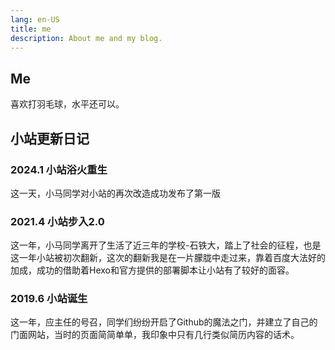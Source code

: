 ```yaml
---
lang: en-US
title: me
description: About me and my blog.
---
```

## Me

喜欢打羽毛球，水平还可以。

## 小站更新日记

### 2024.1 小站浴火重生

这一天，小马同学对小站的再次改造成功发布了第一版

### 2021.4 小站步入2.0

这一年，小马同学离开了生活了近三年的学校-石铁大，踏上了社会的征程，也是这一年小站被初次翻新，这次的翻新我是在一片朦胧中走过来，靠着百度大法好的加成，成功的借助着Hexo和官方提供的部署脚本让小站有了较好的面容。

### 2019.6 小站诞生

这一年，应主任的号召，同学们纷纷开启了Github的魔法之门，并建立了自己的门面网站，当时的页面简简单单，我印象中只有几行类似简历内容的话术。
